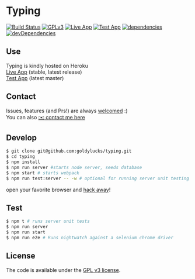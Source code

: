 # Typing
[![Build Status][travis-image]][travis-url] [![GPLv3][license-image]][license-url]
[![Live App][app-image]][app-url] [![Test App][test-app-image]][test-app-url] [![dependencies][dependencies-image]][dependencies-url] [![devDependencies][dev-dependencies-image]][dev-dependencies-url]

## Use
Typing is kindly hosted on Heroku  
[Live App][app-url] (stable, latest release)  
[Test App][test-app-url] (latest master)

## Contact
Issues, features (and Prs!) are always [welcomed][issues-url] :)  
You can also [:envelope: contact me here][contact-url]

## Develop
```bash
$ git clone git@github.com:goldylucks/typing.git
$ cd typing
$ npm install
$ npm run server #starts node server, seeds database
$ npm start # starts webpack
$ npm run test:server -- -w # optional for running server unit testing in watch mode (recommended)
```
open your favorite browser and [hack away][dev-url]!

## Test
```bash
$ npm t # runs server unit tests
$ npm run server
$ npm run start
$ npm run e2e # Runs nightwatch against a selenium chrome driver
```

[travis-image]: https://travis-ci.org/goldylucks/typing.svg?branch=master
[travis-url]: https://travis-ci.org/goldylucks/typing
[license-image]: https://img.shields.io/badge/license-GPL%20v3-green.svg
[license-url]: http://www.gnu.org/licenses/gpl-3.0.en.html
[app-url]: http://gold-typing.herokuapp.com
[app-image]: https://img.shields.io/website-up-down-green-red/http/gold-typing.herokuapp.com.svg?label=live%20app
[test-app-url]: http://gold-typing-test.herokuapp.com
[test-app-image]: https://img.shields.io/website-up-down-green-red/http/gold-typing-test.svg?label=test%20app
[contact-url]: http://gold-typing/contact
[issues-url]: https://github.com/goldylucks/typing/issues
[dependencies-image]: https://img.shields.io/david/goldylucks/typing.svg
[dependencies-url]: https://david-dm.org/goldylucks/typing
[dev-dependencies-image]: https://img.shields.io/david/dev/goldylucks/typing.svg
[dev-dependencies-url]: https://david-dm.org/goldylucks/typing#info=devDependencies
[dev-url]: http://localhost:3000

## License
The code is available under the [GPL v3 license][license-url].
